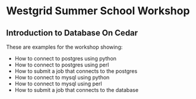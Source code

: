 # Westgrid Summer School Workshop
## Introduction to Database On Cedar

These are examples for the workshop showing:
 * How to connect to postgres using python
 * How to connect to postgres using perl
 * How to submit a job that connects to the postgres
 * How to connect to mysql using python
 * How to connect to mysql using perl
 * How to submit a job that connects to the database

